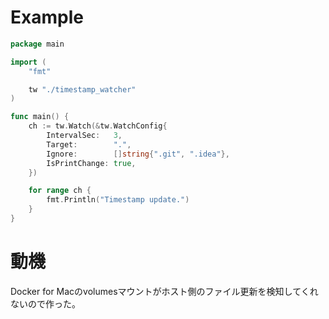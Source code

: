# Example
```go
package main

import (
	"fmt"

	tw "./timestamp_watcher"
)

func main() {
	ch := tw.Watch(&tw.WatchConfig{
		IntervalSec:   3,
		Target:        ".",
		Ignore:        []string{".git", ".idea"},
		IsPrintChange: true,
	})

	for range ch {
		fmt.Println("Timestamp update.")
	}
}
```

# 動機
Docker for Macのvolumesマウントがホスト側のファイル更新を検知してくれないので作った。